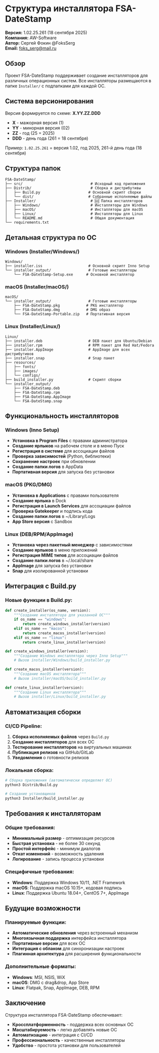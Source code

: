# Структура инсталлятора FSA-DateStamp

**Версия:** 1.02.25.261 (18 сентября 2025)  
**Компания:** AW-Software  
**Автор:** Сергей Фокин @FoksSerg  
**Email:** foks_serg@mail.ru

## Обзор
Проект FSA-DateStamp поддерживает создание инсталляторов для различных операционных систем. Все инсталляторы размещаются в папке `Installer/` с подпапками для каждой ОС.

## Система версионирования

Версия формируется по схеме: **X.YY.ZZ.DDD**
- **X** - мажорная версия (1)
- **YY** - минорная версия (02) 
- **ZZ** - год (25 = 2025)
- **DDD** - день года (261 = 18 сентября)

Пример: `1.02.25.261` = версия 1.02, год 2025, 261-й день года (18 сентября)

## Структура папок

```
FSA-DateStamp/
├── src/                               # Исходный код приложения
├── Distrib/                           # Сборка и дистрибутивы
│   ├── Build.py                      # Основной скрипт сборки
│   └── dist/                         # Собранные исполняемые файлы
├── Installer/                         # 🆕 Папка инсталляторов
│   ├── Windows/                       # Инсталляторы для Windows
│   ├── macOS/                         # Инсталляторы для macOS
│   ├── Linux/                         # Инсталляторы для Linux
│   └── README.md                      # Общая документация
└── requirements.txt
```

## Детальная структура по ОС

### Windows (Installer/Windows/)
```
Windows/
├── installer.iss                     # Основной скрипт Inno Setup
└── installer_output/                 # Готовые инсталляторы
    └── FSA-DateStamp-Setup.exe      # Основной инсталлятор
```

### macOS (Installer/macOS/)
```
macOS/
└── installer_output/                 # Готовые инсталляторы
    ├── FSA-DateStamp.pkg            # PKG инсталлятор
    ├── FSA-DateStamp.dmg            # DMG образ
    └── FSA-DateStamp-Portable.zip   # Портативная версия
```

### Linux (Installer/Linux/)
```
Linux/
├── installer.deb                     # DEB пакет для Ubuntu/Debian
├── installer.rpm                     # RPM пакет для Red Hat/Fedora
├── installer.AppImage                # AppImage для всех дистрибутивов
├── installer.snap                    # Snap пакет
├── resources/
│   ├── fonts/
│   ├── images/
│   └── configs/
├── build_installer.py                # Скрипт сборки
└── installer_output/
    ├── FSA-DateStamp.deb
    ├── FSA-DateStamp.rpm
    ├── FSA-DateStamp.AppImage
    └── FSA-DateStamp.snap
```

## Функциональность инсталляторов

### Windows (Inno Setup)
- **Установка в Program Files** с правами администратора
- **Создание ярлыков** на рабочем столе и в меню Пуск
- **Регистрация в системе** для ассоциации файлов
- **Проверка зависимостей** (Python, библиотеки)
- **Сохранение настроек** при обновлении
- **Создание папки логов** в AppData
- **Портативная версия** для запуска без установки

### macOS (PKG/DMG)
- **Установка в Applications** с правами пользователя
- **Создание ярлыка** в Dock
- **Регистрация в Launch Services** для ассоциации файлов
- **Проверка Gatekeeper** и подпись кода
- **Создание папки логов** в ~/Library/Logs
- **App Store версия** с Sandbox

### Linux (DEB/RPM/AppImage)
- **Установка через пакетный менеджер** с зависимостями
- **Создание ярлыков** в меню приложений
- **Регистрация MIME типов** для ассоциации файлов
- **Создание папки логов** в ~/.local/share
- **AppImage** для запуска без установки
- **Snap** для изолированной установки

## Интеграция с Build.py

### Новые функции в Build.py:
```python
def create_installer(os_name, version):
    """Создание инсталлятора для указанной ОС"""
    if os_name == "windows":
        return create_windows_installer(version)
    elif os_name == "macos":
        return create_macos_installer(version)
    elif os_name == "linux":
        return create_linux_installer(version)

def create_windows_installer(version):
    """Создание Windows инсталлятора через Inno Setup"""
    # Вызов installer/Windows/build_installer.py
    
def create_macos_installer(version):
    """Создание macOS инсталлятора"""
    # Вызов installer/macOS/build_installer.py
    
def create_linux_installer(version):
    """Создание Linux инсталлятора"""
    # Вызов installer/Linux/build_installer.py
```

## Автоматизация сборки

### CI/CD Pipeline:
1. **Сборка исполняемых файлов** через `Build.py`
2. **Создание инсталляторов** для всех ОС
3. **Тестирование инсталляторов** на виртуальных машинах
4. **Публикация релизов** на GitHub/GitLab
5. **Уведомления** о готовности релизов

### Локальная сборка:
```bash
# Сборка приложения (автоматически определяет ОС)
python3 Distrib/Build.py

# Создание установщиков
python3 Installer/build_installer.py
```

## Требования к инсталляторам

### Общие требования:
- **Минимальный размер** - оптимизация ресурсов
- **Быстрая установка** - не более 30 секунд
- **Простой интерфейс** - минимум диалогов
- **Откат изменений** - возможность удаления
- **Логирование** - запись процесса установки

### Специфичные требования:
- **Windows**: Поддержка Windows 10/11, .NET Framework
- **macOS**: Поддержка macOS 10.15+, кодовая подпись
- **Linux**: Поддержка Ubuntu 18.04+, CentOS 7+, AppImage

## Будущие возможности

### Планируемые функции:
- **Автоматические обновления** через встроенный механизм
- **Многоязычная поддержка** интерфейса инсталлятора
- **Портативные версии** для всех ОС
- **Интеграция с облаком** для синхронизации настроек
- **Плагинная архитектура** для расширения функциональности

### Дополнительные форматы:
- **Windows**: MSI, NSIS, WiX
- **macOS**: DMG с drag&drop, App Store
- **Linux**: Flatpak, Snap, AppImage, DEB, RPM

## Заключение

Структура инсталлятора FSA-DateStamp обеспечивает:
- **Кроссплатформенность** - поддержка всех основных ОС
- **Масштабируемость** - легко добавлять новые ОС
- **Автоматизацию** - интеграция с CI/CD
- **Профессиональность** - качественные инсталляторы
- **Удобство** - простота установки для пользователей
